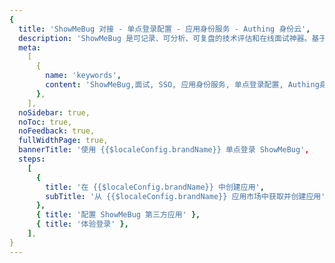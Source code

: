 ```yaml
---
{
  title: 'ShowMeBug 对接 - 单点登录配置 - 应用身份服务 - Authing 身份云',
  description: 'ShowMeBug 是可记录、可分析、可复盘的技术评估和在线面试神器。基于在线实时协同的编程 IDE 和代码分析技术，构建一套规模化、自动化、结构化的技术笔面试工具，助力企业快速精准招聘技术人才。',
  meta:
    [
      {
        name: 'keywords',
        content: 'ShowMeBug,面试, SSO, 应用身份服务, 单点登录配置, Authing身份云',
      },
    ],
  noSidebar: true,
  noToc: true,
  noFeedback: true,
  fullWidthPage: true,
  bannerTitle: '使用 {{$localeConfig.brandName}} 单点登录 ShowMeBug',
  steps:
    [
      {
        title: '在 {{$localeConfig.brandName}} 中创建应用',
        subTitle: '从 {{$localeConfig.brandName}} 应用市场中获取并创建应用',
      },
      { title: '配置 ShowMeBug 第三方应用' },
      { title: '体验登录' },
    ],
}
---
```


<IntegrationDetail/>

